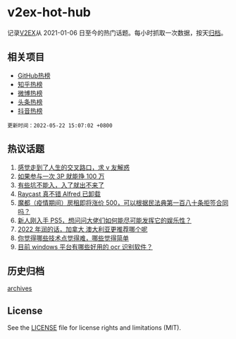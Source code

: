 # v2ex-hot-hub

 记录[V2EX](https://www.v2ex.com/)从 2021-01-06 日至今的热门话题。每小时抓取一次数据，按天[归档](archives)。
 
 ## 相关项目

- [GitHub热榜](https://github.com/snaildev/github-hot-hub)
- [知乎热榜](https://github.com/snaildev/zhihu-hot-hub)
- [微博热榜](https://github.com/snaildev/weibo-hot-hub)
- [头条热榜](https://github.com/snaildev/toutiao-hot-hub)
- [抖音热榜](https://github.com/snaildev/douyin-hot-hub)


 `更新时间：2022-05-22 15:07:02 +0800`

## 热议话题

1. [感觉走到了人生的交叉路口，求 v 友解惑](https://www.v2ex.com/t/854358)
1. [如果参与一次 3P 就能挣 100 万](https://www.v2ex.com/t/854462)
1. [有些坑不能入，入了就出不来了](https://www.v2ex.com/t/854427)
1. [Raycast 真不错 Alfred 已卸载](https://www.v2ex.com/t/854364)
1. [魔都（疫情期间）房租即将涨价 500，可以根据民法典第一百八十条拒签合同吗？](https://www.v2ex.com/t/854385)
1. [新人刚入手 PS5，想问问大佬们如何能尽可能发挥它的娱乐性？](https://www.v2ex.com/t/854344)
1. [2022 年润的话，加拿大 澳大利亚更推荐哪个呢](https://www.v2ex.com/t/854432)
1. [你觉得哪些技术点觉得难，哪些觉得简单](https://www.v2ex.com/t/854363)
1. [目前 windows 平台有哪些好用的 ocr 识别软件？](https://www.v2ex.com/t/854395)

## 历史归档

[archives](archives)

## License

See the [LICENSE](LICENSE) file for license rights and limitations (MIT).
